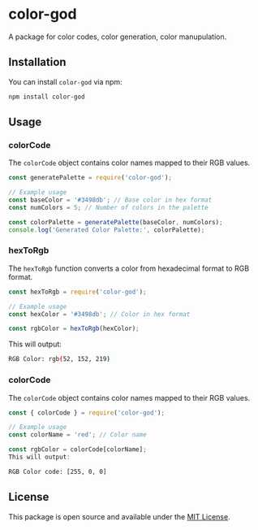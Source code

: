 
# color-god

A package for color codes, color generation, color manupulation.

## Installation

You can install `color-god` via npm:

```bash
npm install color-god
```

## Usage
### colorCode

The `colorCode` object contains color names mapped to their RGB values.
```javascript
const generatePalette = require('color-god');

// Example usage
const baseColor = '#3498db'; // Base color in hex format
const numColors = 5; // Number of colors in the palette

const colorPalette = generatePalette(baseColor, numColors);
console.log('Generated Color Palette:', colorPalette);
```


### hexToRgb

The `hexToRgb` function converts a color from hexadecimal format to RGB format.

```javascript
const hexToRgb = require('color-god');

// Example usage
const hexColor = '#3498db'; // Color in hex format

const rgbColor = hexToRgb(hexColor); 
```

This will output:

```bash
RGB Color: rgb(52, 152, 219)
```

 
### colorCode

The `colorCode` object contains color names mapped to their RGB values.

```javascript
const { colorCode } = require('color-god');

// Example usage
const colorName = 'red'; // Color name

const rgbColor = colorCode[colorName];
This will output:
```

```bash
RGB Color code: [255, 0, 0]
```


## License

This package is open source and available under the [MIT License](https://opensource.org/licenses/MIT).

